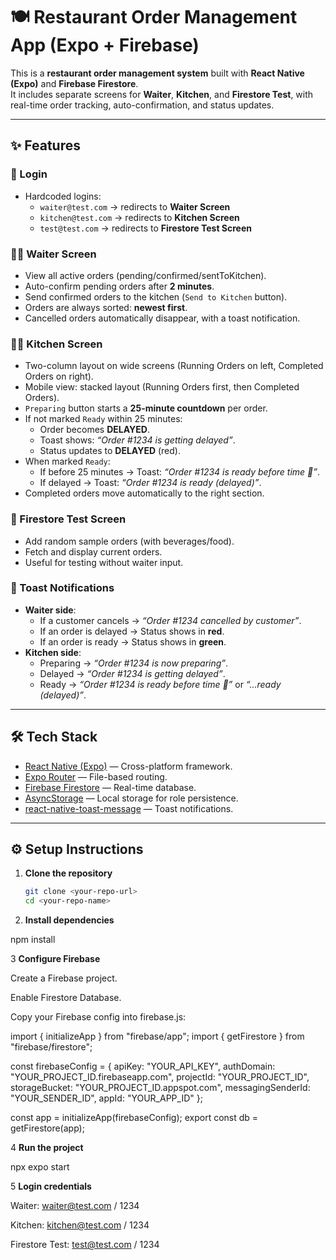 # 🍽️ Restaurant Order Management App (Expo + Firebase)

This is a **restaurant order management system** built with **React Native (Expo)** and **Firebase Firestore**.  
It includes separate screens for **Waiter**, **Kitchen**, and **Firestore Test**, with real-time order tracking, auto-confirmation, and status updates.

---

## ✨ Features

### 🔑 Login
- Hardcoded logins:
  - `waiter@test.com` → redirects to **Waiter Screen**
  - `kitchen@test.com` → redirects to **Kitchen Screen**
  - `test@test.com` → redirects to **Firestore Test Screen**

### 🧑‍🍳 Waiter Screen
- View all active orders (pending/confirmed/sentToKitchen).
- Auto-confirm pending orders after **2 minutes**.
- Send confirmed orders to the kitchen (`Send to Kitchen` button).
- Orders are always sorted: **newest first**.
- Cancelled orders automatically disappear, with a toast notification.

### 👨‍🍳 Kitchen Screen
- Two-column layout on wide screens (Running Orders on left, Completed Orders on right).
- Mobile view: stacked layout (Running Orders first, then Completed Orders).
- `Preparing` button starts a **25-minute countdown** per order.
- If not marked `Ready` within 25 minutes:
  - Order becomes **DELAYED**.
  - Toast shows: *“Order #1234 is getting delayed”*.
  - Status updates to **DELAYED** (red).
- When marked `Ready`:
  - If before 25 minutes → Toast: *“Order #1234 is ready before time 🥳”*.
  - If delayed → Toast: *“Order #1234 is ready (delayed)”*.
- Completed orders move automatically to the right section.

### 🧪 Firestore Test Screen
- Add random sample orders (with beverages/food).
- Fetch and display current orders.
- Useful for testing without waiter input.

### 📲 Toast Notifications
- **Waiter side**:
  - If a customer cancels → *“Order #1234 cancelled by customer”*.
  - If an order is delayed → Status shows in **red**.
  - If an order is ready → Status shows in **green**.
- **Kitchen side**:
  - Preparing → *“Order #1234 is now preparing”*.
  - Delayed → *“Order #1234 is getting delayed”*.
  - Ready → *“Order #1234 is ready before time 🥳”* or *“…ready (delayed)”*.

---

## 🛠️ Tech Stack
- [React Native (Expo)](https://expo.dev/) — Cross-platform framework.
- [Expo Router](https://expo.github.io/router/docs) — File-based routing.
- [Firebase Firestore](https://firebase.google.com/docs/firestore) — Real-time database.
- [AsyncStorage](https://react-native-async-storage.github.io/async-storage/docs/install/) — Local storage for role persistence.
- [react-native-toast-message](https://github.com/calintamas/react-native-toast-message) — Toast notifications.

---

## ⚙️ Setup Instructions

1. **Clone the repository**
   ```bash
   git clone <your-repo-url>
   cd <your-repo-name>

2. **Install dependencies**

npm install


3 **Configure Firebase**

Create a Firebase project.

Enable Firestore Database.

Copy your Firebase config into firebase.js:

import { initializeApp } from "firebase/app";
import { getFirestore } from "firebase/firestore";

const firebaseConfig = {
  apiKey: "YOUR_API_KEY",
  authDomain: "YOUR_PROJECT_ID.firebaseapp.com",
  projectId: "YOUR_PROJECT_ID",
  storageBucket: "YOUR_PROJECT_ID.appspot.com",
  messagingSenderId: "YOUR_SENDER_ID",
  appId: "YOUR_APP_ID"
};

const app = initializeApp(firebaseConfig);
export const db = getFirestore(app);


4 **Run the project**

npx expo start


5 **Login credentials**

Waiter: waiter@test.com / 1234

Kitchen: kitchen@test.com / 1234

Firestore Test: test@test.com / 1234